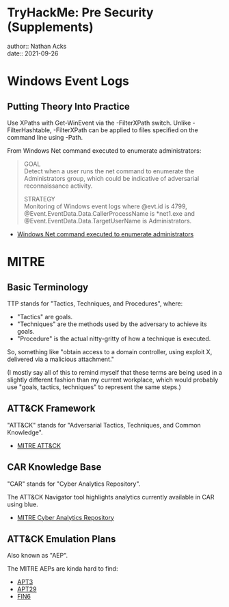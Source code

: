 # TryHackMe: Pre Security (Supplements)

author:: Nathan Acks  
date:: 2021-09-26

# Windows Event Logs

## Putting Theory Into Practice

Use XPaths with Get-WinEvent via the -FilterXPath switch. Unlike -FilterHashtable, -FilterXPath can be applied to files specified on the command line using -Path.

From Windows Net command executed to enumerate administrators:

> GOAL  
> Detect when a user runs the net command to enumerate the Administrators group, which could be indicative of adversarial reconnaissance activity.
> 
> STRATEGY  
> Monitoring of Windows event logs where @evt.id is 4799, @Event.EventData.Data.CallerProcessName is \*net1.exe and @Event.EventData.Data.TargetUserName is Administrators.

* [Windows Net command executed to enumerate administrators](https://docs.datadoghq.com/security_platform/default_rules/windows-event-net-cmd-local-admin-enumeration/)

# MITRE

## Basic Terminology

TTP stands for "Tactics, Techniques, and Procedures", where:

* "Tactics" are goals.
* "Techniques" are the methods used by the adversary to achieve its goals.
* "Procedure" is the actual nitty-gritty of how a technique is executed.

So, something like "obtain access to a domain controller, using exploit X, delivered via a malicious attachment."

(I mostly say all of this to remind myself that these terms are being used in a slightly different fashion than my current workplace, which would probably use "goals, tactics, techniques" to represent the same steps.)

## ATT&CK Framework

"ATT&CK" stands for "Adversarial Tactics, Techniques, and Common Knowledge".

* [MITRE ATT&CK](https://attack.mitre.org)

## CAR Knowledge Base

"CAR" stands for "Cyber Analytics Repository".

The ATT&CK Navigator tool highlights analytics currently available in CAR using blue.

* [MITRE Cyber Analytics Repository](https://car.mitre.org/)

## ATT&CK Emulation Plans

Also known as "AEP".

The MITRE AEPs are kinda hard to find:

* [APT3](https://attack.mitre.org/resources/adversary-emulation-plans/)
* [APT29](https://github.com/center-for-threat-informed-defense/adversary_emulation_library/tree/master/apt29)
* [FIN6](https://github.com/center-for-threat-informed-defense/adversary_emulation_library/tree/master/fin6)
